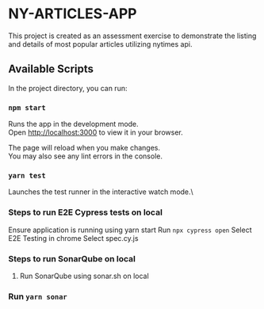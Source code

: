# NY-ARTICLES-APP

This project is created as an assessment exercise to demonstrate the listing and details of most popular articles utilizing nytimes api.

## Available Scripts

In the project directory, you can run:

### `npm start`

Runs the app in the development mode.\
Open [http://localhost:3000](http://localhost:3000) to view it in your browser.

The page will reload when you make changes.\
You may also see any lint errors in the console.

### `yarn test`

Launches the test runner in the interactive watch mode.\

### Steps to run E2E Cypress tests on local

Ensure application is running using yarn start
Run `npx cypress open`
Select E2E Testing in chrome
Select spec.cy.js

### Steps to run SonarQube on local

1. Run SonarQube using sonar.sh on local
### Run `yarn sonar`